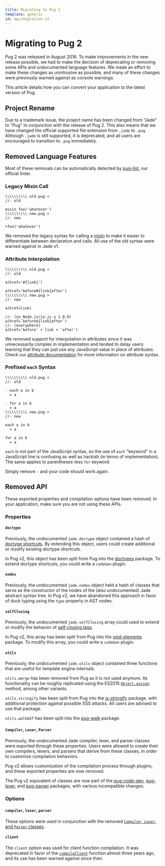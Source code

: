 ```yaml
---
title: Migrating to Pug 2
template: generic
id: api/migration-v2
---
```


# Migrating to Pug 2

Pug 2 was released in August 2016. To make improvements in the new release possible, we had to make the decision of deprecating or removing some APIs and undocumented language features. We made an effort to make these changes as unintrusive as possible, and many of these changes were previously warned against as console warnings.

This article details how you can convert your application to the latest version of Pug.

## Project Rename

Due to a trademark issue, the project name has been changed from "Jade" to "Pug" in conjunction with the release of Pug 2. This also means that we have changed the official supported file extension from `.jade` to `.pug`. Although `.jade` is still supported, it is deprecated, and all users are encouraged to transition to `.pug` immediately.

## Removed Language Features

Most of these removals can be automatically detected by [pug-lint], our official linter.

### Legacy Mixin Call

```pug-preview-readonly
\\\\\\\\\\ old.pug <
//- old

mixin foo('whatever')
\\\\\\\\\\ new.pug >
//- new

+foo('whatever')
```

We removed the legacy syntax for calling a [mixin][mixins] to make it easier to differentiate between declaration and calls. All use of the old syntax were warned against in Jade v1.

### Attribute Interpolation

```pug-preview-readonly
\\\\\\\\\\ old.pug <
//- old

a(href='#{link}')

a(href='before#{link}after')
\\\\\\\\\\ new.pug >
//- new

a(href=link)

//- (on Node.js/io.js ≥ 1.0.0)
a(href=`before${link}after`)
//- (everywhere)
a(href='before' + link + 'after')
```

We removed support for interpolation in attributes since it was unnecessarily complex in implementation and tended to delay users learning that they can just use any JavaScript value in place of attributes. Check our [attribute documentation][attributes] for more information on attribute syntax.

### Prefixed <code>each</code> Syntax

```pug-preview-readonly
\\\\\\\\\\ old.pug <
//- old

- each a in b
  = a

- for a in b
  = a
\\\\\\\\\\ new.pug >
//- new

each a in b
  = a

for a in b
  = a
```

`each` is not part of the JavaScript syntax, so the use of `each` "keyword" in a JavaScript line is confusing as well as hackish (in terms of implementation). The same applies to parentheses-less `for` keyword.

Simply remove `-` and your code should work again.

## Removed API

These exported properties and compilation options have been removed. In your application, make sure you are not using these APIs.

### Properties

#### <code>doctype</code>

Previously, the undocumented `jade.doctype` object contained a hash of [doctype shortcuts]. By extending this object, users could create additional or modify existing doctype shortcuts.

In Pug v2, this object has been split from Pug into the [doctypes] package. To extend doctype shortcuts, you could write a `codeGen` plugin.<!-- TODO -->

#### <code>nodes</code>

Previously, the undocumented `jade.nodes` object held a hash of classes that serve as the constructor of the nodes of the (also undocumented) Jade abstract syntax tree. In Pug v2, we have abandoned this approach in favor of duck typing using the `type` property in AST nodes.

#### <code>selfClosing</code>

Previously, the undocumented `jade.selfClosing` array could used to extend or modify the behavior of [self-closing tags].

In Pug v2, this array has been split from Pug into the [void-elements] package. To modify this array, you could write a `codeGen` plugin.<!-- TODO -->

#### <code>utils</code>

Previously, the undocumented `jade.utils` object contained three functions that are useful for template engine internals.

`utils.merge` has been removed from Pug as it is not used anymore. Its functionality can be roughly replicated using the ES2015 <code>[Object.assign]</code> method, among other variants.

`utils.stringify` has been split from Pug into the [js-stringify] package, with additional protection against possible XSS attacks. All users are advised to use that package.

`utils.walkAST` has been split into the [pug-walk] package.

#### <code>Compiler</code>, <code>Lexer</code>, <code>Parser</code>

Previously, the undocumented Jade compiler, lexer, and parser classes were exported through these properties. Users were allowed to create their own compilers, lexers, and parsers that derive from these classes, in order to customize compilation behaviors.

Pug v2 allows customization of the compilation process through plugins, and these exported properties are now removed.

The Pug v2 equivalent of classes are now part of the [pug-code-gen], [pug-lexer], and [pug-parser] packages, with various incompatible changes.

### Options

#### <code>compiler</code>, <code>lexer</code>, <code>parser</code>

These options were used in conjunction with the removed [`Compiler`, `Lexer`, and `Parser` classes](#compiler-lexer-parser).

#### <code>client</code>

The `client` option was used for client function compilation. It was deprecated in favor of the <code>[compileClient]</code> function almost three years ago, and its use has been warned against since then.

[doctypes]: https://www.npmjs.com/package/doctypes
[js-stringify]: https://www.npmjs.com/package/js-stringify
[Object.assign]: https://developer.mozilla.org/en-US/docs/Web/JavaScript/Reference/Global_Objects/Object/assign
[pug-code-gen]: https://www.npmjs.com/package/pug-code-gen
[pug-lexer]: https://www.npmjs.com/package/pug-lexer
[pug-lint]: https://www.npmjs.com/package/pug-lint
[pug-parser]: https://www.npmjs.com/package/pug-parser
[pug-walk]: https://www.npmjs.com/package/pug-walk
[void-elements]: https://www.npmjs.com/package/void-elements

[attributes]: ../language/attributes.html#attribute-interpolation
[compileClient]: reference.html#pugcompileclientsource-options
[doctype shortcuts]: ../language/doctype.html#doctype-shortcuts
[mixins]: ../language/mixins.html
[self-closing tags]: ../language/tags.html#self-closing-tags

